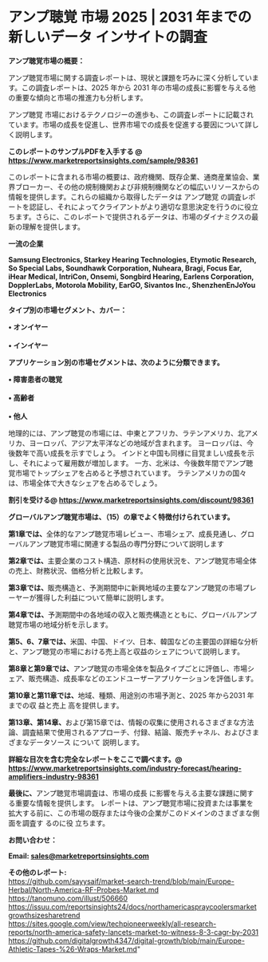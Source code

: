 # アンプ聴覚 市場 2025 | 2031 年までの新しいデータ インサイトの調査

<strong><b>アンプ聴覚市場の概要：</b></strong>

アンプ聴覚市場に関する調査レポートは、現状と課題を巧みに深く分析しています。この調査レポートは、2025 年から 2031 年の市場の成長に影響を与える他の重要な傾向と市場の推進力も分析します。

アンプ聴覚 市場におけるテクノロジーの進歩も、この調査レポートに記載されています。市場の成長を促進し、世界市場での成長を促進する要因について詳しく説明します。

<strong>このレポートのサンプルPDFを入手する @ <a href=https://www.marketreportsinsights.com/sample/98361>https://www.marketreportsinsights.com/sample/98361</a></strong>

このレポートに含まれる市場の概要は、政府機関、既存企業、通商産業協会、業界ブローカー、その他の規制機関および非規制機関などの幅広いリソースからの情報を提供します。これらの組織から取得したデータは アンプ聴覚 の調査レポートを認証し、それによってクライアントがより適切な意思決定を行うのに役立ちます。さらに、このレポートで提供されるデータは、市場のダイナミクスの最新の理解を提供します。

<strong>一流の企業</strong>

<strong><b>Samsung Electronics, Starkey Hearing Technologies, Etymotic Research, So Special Labs, Soundhawk Corporation, Nuheara, Bragi, Focus Ear, iHear Medical, IntriCon, Onsemi, Songbird Hearing, Earlens Corporation, DopplerLabs, Motorola Mobility, EarGO, Sivantos Inc., ShenzhenEnJoYou Electronics</b></strong>

<strong><b>タイプ別の市場セグメント、カバー：</b></strong>

<strong>• オンイヤー<br><br>• インイヤー</strong>

<strong><b>アプリケーション別の市場セグメントは、次のように分類できます。</b></strong>

<strong>• 障害患者の聴覚<br><br>• 高齢者<br><br>• 他人</strong>

 地理的には、アンプ聴覚の市場には、中東とアフリカ、ラテンアメリカ、北アメリカ、ヨーロッパ、アジア太平洋などの地域が含まれます。 ヨーロッパは、今後数年で高い成長を示すでしょう。 インドと中国も同様に目覚ましい成長を示し、それによって雇用数が増加します。 一方、北米は、今後数年間でアンプ聴覚市場でトップシェアを占めると予想されています。 ラテンアメリカの国々は、市場全体で大きなシェアを占めるでしょう。

<strong>割引を受ける@ <a href=https://www.marketreportsinsights.com/discount/98361>https://www.marketreportsinsights.com/discount/98361</a></strong>

<strong><b>グローバルアンプ聴覚市場は、（15）の章でよく特徴付けられています。</b></strong>

<strong><b>第</b></strong><strong><b>1章では、</b></strong>全体的なアンプ聴覚市場レビュー、市場シェア、成長見通し、グローバルアンプ聴覚市場に関連する製品の専門分野について説明します

<strong><b>第2章では、</b></strong>主要企業のコスト構造、原材料の使用状況を、アンプ聴覚市場全体の売上、財務状況、価格分析と比較します。

<strong><b>第3章では、</b></strong>販売構造と、予測期間中に新興地域の主要なアンプ聴覚の市場プレーヤーが獲得した利益について簡単に説明します。

<strong><b>第4章では、</b></strong>予測期間中の各地域の収入と販売構造とともに、グローバルアンプ聴覚市場の地域分析を示します。

<strong><b>第5、6、7章では、</b></strong>米国、中国、ドイツ、日本、韓国などの主要国の詳細な分析と、アンプ聴覚の市場における売上高と収益のシェアについて説明します。

<strong><b>第8章と第9章では、</b></strong>アンプ聴覚の市場全体を製品タイプごとに評価し、市場シェア、販売構造、成長率などのエンドユーザーアプリケーションを評価します。

<strong><b>第10章と第11章では、</b></strong>地域、種類、用途別の市場予測と、2025 年から2031 年までの収 益と売上 高を提供します。

<strong><b>第13章、第14章、</b></strong>および第15章では、情報の収集に使用されるさまざまな方法論、調査結果で使用されるアプローチ、付録、結論、販売チャネル、およびさまざまなデータソース について 説明します。

<strong>詳細な目次を含む完全なレポートをここで調べます。@ <a href=https://www.marketreportsinsights.com/industry-forecast/hearing-amplifiers-industry-98361>https://www.marketreportsinsights.com/industry-forecast/hearing-amplifiers-industry-98361</a></strong>

<strong><b>最後に、</b></strong>アンプ聴覚市場調査は、市場の成長 に影響を</a>与える主要な課題に関する重要な情報を提供します。 レポートは、アンプ聴覚市場に投資または事業を拡大する前に、この市場の既存または今後の企業がこのドメインのさまざまな側面を調査す るのに役 立ちます。

<strong><b>お問い合わせ：</b></strong>

<strong>Email: </strong><a href=mailto:sales@marketreportsinsights.com><strong>sales@marketreportsinsights.com</strong></a>

<strong>その他のレポート:</strong>
<br>
<a href=https://github.com/sayysaif/market-search-trend/blob/main/Europe-Herbal/North-America-RF-Probes-Market.md>https://github.com/sayysaif/market-search-trend/blob/main/Europe-Herbal/North-America-RF-Probes-Market.md</a>
<br>
<a href=https://tanomuno.com/illust/506660>https://tanomuno.com/illust/506660</a>
<br>
<a href=https://issuu.com/reportsinsights24/docs/northamericaspraycoolersmarketgrowthsizesharetrend>https://issuu.com/reportsinsights24/docs/northamericaspraycoolersmarketgrowthsizesharetrend</a>
<br>
<a href=https://sites.google.com/view/techpioneerweekly/all-research-reports/north-america-safety-lancets-market-to-witness-8-3-cagr-by-2031>https://sites.google.com/view/techpioneerweekly/all-research-reports/north-america-safety-lancets-market-to-witness-8-3-cagr-by-2031</a>
<br>
<a href=https://github.com/digitalgrowth4347/digital-growth/blob/main/Europe-Athletic-Tapes-%26-Wraps-Market.md>https://github.com/digitalgrowth4347/digital-growth/blob/main/Europe-Athletic-Tapes-%26-Wraps-Market.md</a>"
